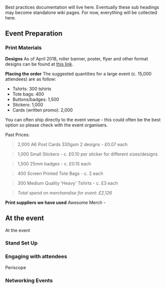 Best practices documentation will live here. Eventually these sub headings may become standalone wiki pages. For now, everything will be collected here.

## Event Preparation
### Print Materials
**Designs**
As of April 2018, roller banner, poster, flyer and other format designs can be found at [this link](https://www.notion.so/Print-matter-10-2017-06dd20f02dc34d19af52e51d784d32cd).

**Placing the order**
The suggested quantities for a large event (c. 15,000 attendees) are as follow:
* Tshirts: 300 tshirts
* Tote bags: 400 
* Buttons/badges: 1,500
* Stickers: 1,000 
* Cards (written promo): 2,000

You can often ship directly to the event venue - this could often be the best option so please check with the event organisers. 

Past Prices:
> 2,000 A6 Post Cards 330gsm 2 designs - £0.07 each

> 1,000 Small Stickers - c. £0.10 per sticker for different sizes/designs

> 1,500 25mm badges - c. £0.15 each

> 400 Screen Printed Tote Bags - c. 2 each

> 300 Medium Quality 'Heavy' Tshirts - c. £3 each

> *Total spend on merchandise for event: £2,126*


**Print suppliers we have used**
Awesome Merch - 


## At the event
At the event
### Stand Set Up
### Engaging with attendees



Periscope

### Networking Events
